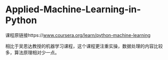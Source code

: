 # Applied-Machine-Learning-in-Python

课程原链接https://www.coursera.org/learn/python-machine-learning

相比于吴恩达教授的机器学习课程，这个课程更注重实操，数据处理的内容比较多，算法原理相对少一点。
